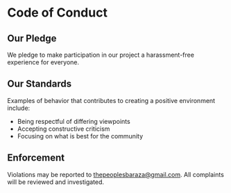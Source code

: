 # Code of Conduct

## Our Pledge

We pledge to make participation in our project a harassment-free experience for everyone.

## Our Standards

Examples of behavior that contributes to creating a positive environment include:
- Being respectful of differing viewpoints
- Accepting constructive criticism
- Focusing on what is best for the community

## Enforcement

Violations may be reported to thepeoplesbaraza@gmail.com. All complaints will be reviewed and investigated.
